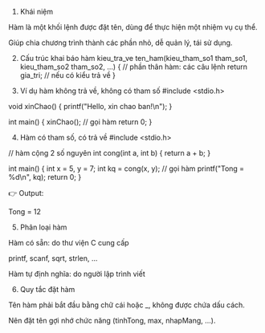 1. Khái niệm

Hàm là một khối lệnh được đặt tên, dùng để thực hiện một nhiệm vụ cụ thể.

Giúp chia chương trình thành các phần nhỏ, dễ quản lý, tái sử dụng.

2. Cấu trúc khai báo hàm
kieu_tra_ve ten_ham(kieu_tham_so1 tham_so1, kieu_tham_so2 tham_so2, ...) {
    // phần thân hàm: các câu lệnh
    return gia_tri; // nếu có kiểu trả về
}

3. Ví dụ hàm không trả về, không có tham số
#include <stdio.h>

void xinChao() {
    printf("Hello, xin chao ban!\n");
}

int main() {
    xinChao();  // gọi hàm
    return 0;
}

4. Hàm có tham số, có trả về
#include <stdio.h>

// hàm cộng 2 số nguyên
int cong(int a, int b) {
    return a + b;
}

int main() {
    int x = 5, y = 7;
    int kq = cong(x, y); // gọi hàm
    printf("Tong = %d\n", kq);
    return 0;
}


👉 Output:

Tong = 12

5. Phân loại hàm

Hàm có sẵn: do thư viện C cung cấp

printf, scanf, sqrt, strlen, …

Hàm tự định nghĩa: do người lập trình viết

6. Quy tắc đặt hàm

Tên hàm phải bắt đầu bằng chữ cái hoặc _, không được chứa dấu cách.

Nên đặt tên gợi nhớ chức năng (tinhTong, max, nhapMang, …).
